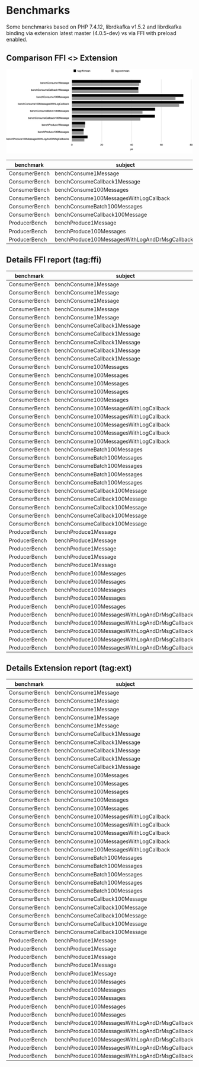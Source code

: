 # Benchmarks

Some benchmarks based on PHP 7.4.12, librdkafka v1.5.2 and librdkafka binding via extension latest master (4.0.5-dev) vs via FFI with preload enabled.

## Comparison FFI <> Extension

![benchmarks](img/benchmarks.png)


| benchmark     | subject                                         | set | revs | tag:ffi:mean | tag:ext:mean |
|---------------|-------------------------------------------------|-----|------|--------------|--------------|
| ConsumerBench | benchConsume1Message                            | 0   | 100  | 46,107.726μs | 45,096.940μs |
| ConsumerBench | benchConsumeCallback1Message                    | 0   | 100  | 44,515.082μs | 44,588.154μs |
| ConsumerBench | benchConsume100Messages                         | 0   | 100  | 74,666.572μs | 69,413.848μs |
| ConsumerBench | benchConsume100MessagesWithLogCallback          | 0   | 100  | 75,043.452μs | 71,883.104μs |
| ConsumerBench | benchConsumeBatch100Messages                    | 0   | 100  | 55,729.572μs | 47,300.918μs |
| ConsumerBench | benchConsumeCallback100Message                  | 0   | 100  | 55,595.076μs | 45,853.820μs |
| ProducerBench | benchProduce1Message                            | 0   | 100  | 8,855.272μs  | 8,759.604μs  |
| ProducerBench | benchProduce100Messages                         | 0   | 100  | 7,908.822μs  | 7,849.658μs  |
| ProducerBench | benchProduce100MessagesWithLogAndDrMsgCallbacks | 0   | 100  | 10,502.396μs | 8,361.642μs  |

## Details FFI report (tag:ffi)

| benchmark     | subject                                         | set | revs | iter | mem_peak | time_rev     | comp_z_value | comp_deviation |
|---------------|-------------------------------------------------|-----|------|------|----------|--------------|--------------|----------------|
| ConsumerBench | benchConsume1Message                            | 0   | 100  | 0    | 488,488b | 47,685.410μs | +1.66σ       | +3.42%         |
| ConsumerBench | benchConsume1Message                            | 0   | 100  | 1    | 488,488b | 45,422.800μs | -0.72σ       | -1.49%         |
| ConsumerBench | benchConsume1Message                            | 0   | 100  | 2    | 488,488b | 46,199.460μs | +0.10σ       | +0.20%         |
| ConsumerBench | benchConsume1Message                            | 0   | 100  | 3    | 488,488b | 46,348.450μs | +0.25σ       | +0.52%         |
| ConsumerBench | benchConsume1Message                            | 0   | 100  | 4    | 488,488b | 44,882.510μs | -1.29σ       | -2.66%         |
| ConsumerBench | benchConsumeCallback1Message                    | 0   | 100  | 0    | 525,760b | 44,271.400μs | -0.22σ       | -0.55%         |
| ConsumerBench | benchConsumeCallback1Message                    | 0   | 100  | 1    | 525,760b | 43,337.760μs | -1.07σ       | -2.64%         |
| ConsumerBench | benchConsumeCallback1Message                    | 0   | 100  | 2    | 525,760b | 46,607.490μs | +1.90σ       | +4.70%         |
| ConsumerBench | benchConsumeCallback1Message                    | 0   | 100  | 3    | 525,760b | 44,085.260μs | -0.39σ       | -0.97%         |
| ConsumerBench | benchConsumeCallback1Message                    | 0   | 100  | 4    | 525,760b | 44,273.500μs | -0.22σ       | -0.54%         |
| ConsumerBench | benchConsume100Messages                         | 0   | 100  | 0    | 488,488b | 73,739.290μs | -0.55σ       | -1.24%         |
| ConsumerBench | benchConsume100Messages                         | 0   | 100  | 1    | 488,488b | 75,791.660μs | +0.67σ       | +1.51%         |
| ConsumerBench | benchConsume100Messages                         | 0   | 100  | 2    | 488,488b | 73,237.580μs | -0.85σ       | -1.91%         |
| ConsumerBench | benchConsume100Messages                         | 0   | 100  | 3    | 488,488b | 77,443.130μs | +1.64σ       | +3.72%         |
| ConsumerBench | benchConsume100Messages                         | 0   | 100  | 4    | 488,488b | 73,121.200μs | -0.91σ       | -2.07%         |
| ConsumerBench | benchConsume100MessagesWithLogCallback          | 0   | 100  | 0    | 488,736b | 73,983.490μs | -0.7σ        | -1.41%         |
| ConsumerBench | benchConsume100MessagesWithLogCallback          | 0   | 100  | 1    | 488,736b | 73,958.510μs | -0.72σ       | -1.45%         |
| ConsumerBench | benchConsume100MessagesWithLogCallback          | 0   | 100  | 2    | 488,736b | 77,794.580μs | +1.82σ       | +3.67%         |
| ConsumerBench | benchConsume100MessagesWithLogCallback          | 0   | 100  | 3    | 488,736b | 75,583.260μs | +0.36σ       | +0.72%         |
| ConsumerBench | benchConsume100MessagesWithLogCallback          | 0   | 100  | 4    | 488,736b | 73,897.420μs | -0.76σ       | -1.53%         |
| ConsumerBench | benchConsumeBatch100Messages                    | 0   | 100  | 0    | 488,520b | 55,756.600μs | +0.02σ       | +0.05%         |
| ConsumerBench | benchConsumeBatch100Messages                    | 0   | 100  | 1    | 488,520b | 57,059.860μs | +0.91σ       | +2.39%         |
| ConsumerBench | benchConsumeBatch100Messages                    | 0   | 100  | 2    | 488,520b | 57,205.070μs | +1.01σ       | +2.65%         |
| ConsumerBench | benchConsumeBatch100Messages                    | 0   | 100  | 3    | 488,520b | 55,499.570μs | -0.16σ       | -0.41%         |
| ConsumerBench | benchConsumeBatch100Messages                    | 0   | 100  | 4    | 488,520b | 53,126.760μs | -1.77σ       | -4.67%         |
| ConsumerBench | benchConsumeCallback100Message                  | 0   | 100  | 0    | 525,760b | 54,018.900μs | -1.03σ       | -2.84%         |
| ConsumerBench | benchConsumeCallback100Message                  | 0   | 100  | 1    | 525,760b | 56,556.670μs | +0.63σ       | +1.73%         |
| ConsumerBench | benchConsumeCallback100Message                  | 0   | 100  | 2    | 525,760b | 55,891.640μs | +0.19σ       | +0.53%         |
| ConsumerBench | benchConsumeCallback100Message                  | 0   | 100  | 3    | 525,760b | 53,731.210μs | -1.22σ       | -3.35%         |
| ConsumerBench | benchConsumeCallback100Message                  | 0   | 100  | 4    | 525,760b | 57,776.960μs | +1.42σ       | +3.92%         |
| ProducerBench | benchProduce1Message                            | 0   | 100  | 0    | 466,912b | 8,910.150μs  | +0.25σ       | +0.62%         |
| ProducerBench | benchProduce1Message                            | 0   | 100  | 1    | 466,912b | 9,255.640μs  | +1.82σ       | +4.52%         |
| ProducerBench | benchProduce1Message                            | 0   | 100  | 2    | 466,912b | 8,695.220μs  | -0.73σ       | -1.81%         |
| ProducerBench | benchProduce1Message                            | 0   | 100  | 3    | 466,912b | 8,776.320μs  | -0.36σ       | -0.89%         |
| ProducerBench | benchProduce1Message                            | 0   | 100  | 4    | 466,912b | 8,639.030μs  | -0.98σ       | -2.44%         |
| ProducerBench | benchProduce100Messages                         | 0   | 100  | 0    | 466,912b | 7,674.560μs  | -0.94σ       | -2.96%         |
| ProducerBench | benchProduce100Messages                         | 0   | 100  | 1    | 466,912b | 8,245.910μs  | +1.35σ       | +4.26%         |
| ProducerBench | benchProduce100Messages                         | 0   | 100  | 2    | 466,912b | 8,158.350μs  | +1.00σ       | +3.16%         |
| ProducerBench | benchProduce100Messages                         | 0   | 100  | 3    | 466,912b | 7,637.510μs  | -1.09σ       | -3.43%         |
| ProducerBench | benchProduce100Messages                         | 0   | 100  | 4    | 466,912b | 7,827.780μs  | -0.32σ       | -1.02%         |
| ProducerBench | benchProduce100MessagesWithLogAndDrMsgCallbacks | 0   | 100  | 0    | 586,200b | 10,791.340μs | +0.96σ       | +2.75%         |
| ProducerBench | benchProduce100MessagesWithLogAndDrMsgCallbacks | 0   | 100  | 1    | 586,200b | 10,260.960μs | -0.8σ        | -2.3%          |
| ProducerBench | benchProduce100MessagesWithLogAndDrMsgCallbacks | 0   | 100  | 2    | 586,200b | 10,911.010μs | +1.36σ       | +3.89%         |
| ProducerBench | benchProduce100MessagesWithLogAndDrMsgCallbacks | 0   | 100  | 3    | 586,200b | 10,417.670μs | -0.28σ       | -0.81%         |
| ProducerBench | benchProduce100MessagesWithLogAndDrMsgCallbacks | 0   | 100  | 4    | 586,200b | 10,131.000μs | -1.23σ       | -3.54%         |

## Details Extension report (tag:ext)

| benchmark     | subject                                         | set | revs | iter | mem_peak   | time_rev     | comp_z_value | comp_deviation |
|---------------|-------------------------------------------------|-----|------|------|------------|--------------|--------------|----------------|
| ConsumerBench | benchConsume1Message                            | 0   | 100  | 0    | 1,400,560b | 44,567.040μs | -0.93σ       | -1.18%         |
| ConsumerBench | benchConsume1Message                            | 0   | 100  | 1    | 1,400,560b | 45,651.450μs | +0.97σ       | +1.23%         |
| ConsumerBench | benchConsume1Message                            | 0   | 100  | 2    | 1,400,560b | 45,231.240μs | +0.23σ       | +0.30%         |
| ConsumerBench | benchConsume1Message                            | 0   | 100  | 3    | 1,400,560b | 44,303.490μs | -1.39σ       | -1.76%         |
| ConsumerBench | benchConsume1Message                            | 0   | 100  | 4    | 1,400,560b | 45,731.480μs | +1.11σ       | +1.41%         |
| ConsumerBench | benchConsumeCallback1Message                    | 0   | 100  | 0    | 1,400,592b | 45,259.580μs | +0.79σ       | +1.51%         |
| ConsumerBench | benchConsumeCallback1Message                    | 0   | 100  | 1    | 1,400,592b | 45,741.460μs | +1.35σ       | +2.59%         |
| ConsumerBench | benchConsumeCallback1Message                    | 0   | 100  | 2    | 1,400,592b | 44,645.190μs | +0.07σ       | +0.13%         |
| ConsumerBench | benchConsumeCallback1Message                    | 0   | 100  | 3    | 1,400,592b | 43,859.620μs | -0.85σ       | -1.63%         |
| ConsumerBench | benchConsumeCallback1Message                    | 0   | 100  | 4    | 1,400,592b | 43,434.920μs | -1.35σ       | -2.59%         |
| ConsumerBench | benchConsume100Messages                         | 0   | 100  | 0    | 1,400,560b | 68,508.970μs | -1.16σ       | -1.3%          |
| ConsumerBench | benchConsume100Messages                         | 0   | 100  | 1    | 1,400,560b | 69,357.410μs | -0.07σ       | -0.08%         |
| ConsumerBench | benchConsume100Messages                         | 0   | 100  | 2    | 1,400,560b | 69,344.060μs | -0.09σ       | -0.1%          |
| ConsumerBench | benchConsume100Messages                         | 0   | 100  | 3    | 1,400,560b | 70,840.330μs | +1.84σ       | +2.06%         |
| ConsumerBench | benchConsume100Messages                         | 0   | 100  | 4    | 1,400,560b | 69,018.470μs | -0.51σ       | -0.57%         |
| ConsumerBench | benchConsume100MessagesWithLogCallback          | 0   | 100  | 0    | 1,400,624b | 71,994.990μs | +0.24σ       | +0.16%         |
| ConsumerBench | benchConsume100MessagesWithLogCallback          | 0   | 100  | 1    | 1,400,624b | 71,201.040μs | -1.46σ       | -0.95%         |
| ConsumerBench | benchConsume100MessagesWithLogCallback          | 0   | 100  | 2    | 1,400,624b | 72,480.170μs | +1.28σ       | +0.83%         |
| ConsumerBench | benchConsume100MessagesWithLogCallback          | 0   | 100  | 3    | 1,400,624b | 72,228.240μs | +0.74σ       | +0.48%         |
| ConsumerBench | benchConsume100MessagesWithLogCallback          | 0   | 100  | 4    | 1,400,624b | 71,511.080μs | -0.8σ        | -0.52%         |
| ConsumerBench | benchConsumeBatch100Messages                    | 0   | 100  | 0    | 1,400,592b | 48,396.030μs | +1.03σ       | +2.32%         |
| ConsumerBench | benchConsumeBatch100Messages                    | 0   | 100  | 1    | 1,400,592b | 47,931.280μs | +0.59σ       | +1.33%         |
| ConsumerBench | benchConsumeBatch100Messages                    | 0   | 100  | 2    | 1,400,592b | 45,829.000μs | -1.38σ       | -3.11%         |
| ConsumerBench | benchConsumeBatch100Messages                    | 0   | 100  | 3    | 1,400,592b | 48,147.970μs | +0.79σ       | +1.79%         |
| ConsumerBench | benchConsumeBatch100Messages                    | 0   | 100  | 4    | 1,400,592b | 46,200.310μs | -1.03σ       | -2.33%         |
| ConsumerBench | benchConsumeCallback100Message                  | 0   | 100  | 0    | 1,400,592b | 46,953.640μs | +1.14σ       | +2.40%         |
| ConsumerBench | benchConsumeCallback100Message                  | 0   | 100  | 1    | 1,400,592b | 44,325.330μs | -1.58σ       | -3.33%         |
| ConsumerBench | benchConsumeCallback100Message                  | 0   | 100  | 2    | 1,400,592b | 45,583.250μs | -0.28σ       | -0.59%         |
| ConsumerBench | benchConsumeCallback100Message                  | 0   | 100  | 3    | 1,400,592b | 46,844.910μs | +1.02σ       | +2.16%         |
| ConsumerBench | benchConsumeCallback100Message                  | 0   | 100  | 4    | 1,400,592b | 45,561.970μs | -0.3σ        | -0.64%         |
| ProducerBench | benchProduce1Message                            | 0   | 100  | 0    | 1,400,136b | 8,666.770μs  | -0.56σ       | -1.06%         |
| ProducerBench | benchProduce1Message                            | 0   | 100  | 1    | 1,400,136b | 8,571.540μs  | -1.13σ       | -2.15%         |
| ProducerBench | benchProduce1Message                            | 0   | 100  | 2    | 1,400,136b | 8,684.310μs  | -0.45σ       | -0.86%         |
| ProducerBench | benchProduce1Message                            | 0   | 100  | 3    | 1,400,136b | 9,051.050μs  | +1.75σ       | +3.33%         |
| ProducerBench | benchProduce1Message                            | 0   | 100  | 4    | 1,400,136b | 8,824.350μs  | +0.39σ       | +0.74%         |
| ProducerBench | benchProduce100Messages                         | 0   | 100  | 0    | 1,400,136b | 8,214.930μs  | +1.50σ       | +4.65%         |
| ProducerBench | benchProduce100Messages                         | 0   | 100  | 1    | 1,400,136b | 8,021.700μs  | +0.71σ       | +2.19%         |
| ProducerBench | benchProduce100Messages                         | 0   | 100  | 2    | 1,400,136b | 7,804.970μs  | -0.18σ       | -0.57%         |
| ProducerBench | benchProduce100Messages                         | 0   | 100  | 3    | 1,400,136b | 7,533.130μs  | -1.3σ        | -4.03%         |
| ProducerBench | benchProduce100Messages                         | 0   | 100  | 4    | 1,400,136b | 7,673.560μs  | -0.72σ       | -2.24%         |
| ProducerBench | benchProduce100MessagesWithLogAndDrMsgCallbacks | 0   | 100  | 0    | 1,400,264b | 8,310.200μs  | -0.27σ       | -0.62%         |
| ProducerBench | benchProduce100MessagesWithLogAndDrMsgCallbacks | 0   | 100  | 1    | 1,400,264b | 8,547.470μs  | +0.98σ       | +2.22%         |
| ProducerBench | benchProduce100MessagesWithLogAndDrMsgCallbacks | 0   | 100  | 2    | 1,400,264b | 8,586.230μs  | +1.19σ       | +2.69%         |
| ProducerBench | benchProduce100MessagesWithLogAndDrMsgCallbacks | 0   | 100  | 3    | 1,400,264b | 8,296.720μs  | -0.34σ       | -0.78%         |
| ProducerBench | benchProduce100MessagesWithLogAndDrMsgCallbacks | 0   | 100  | 4    | 1,400,264b | 8,067.590μs  | -1.56σ       | -3.52%         |


